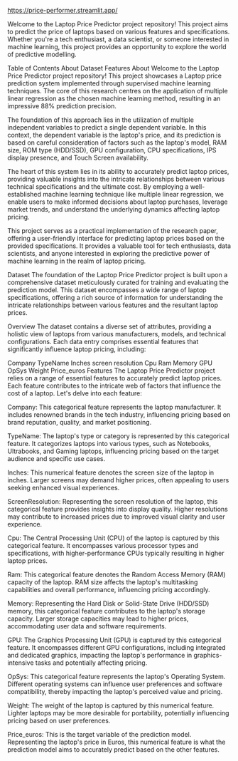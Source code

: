 https://price-performer.streamlit.app/




Welcome to the Laptop Price Predictor project repository! This project aims to predict the price of laptops based on various features and specifications. Whether you're a tech enthusiast, a data scientist, or someone interested in machine learning, this project provides an opportunity to explore the world of predictive modelling.

Table of Contents
About
Dataset
Features
About
Welcome to the Laptop Price Predictor project repository! This project showcases a Laptop price prediction system implemented through supervised machine learning techniques. The core of this research centres on the application of multiple linear regression as the chosen machine learning method, resulting in an impressive 88% prediction precision.

The foundation of this approach lies in the utilization of multiple independent variables to predict a single dependent variable. In this context, the dependent variable is the laptop's price, and its prediction is based on careful consideration of factors such as the laptop's model, RAM size, ROM type (HDD/SSD), GPU configuration, CPU specifications, IPS display presence, and Touch Screen availability.

The heart of this system lies in its ability to accurately predict laptop prices, providing valuable insights into the intricate relationships between various technical specifications and the ultimate cost. By employing a well-established machine learning technique like multiple linear regression, we enable users to make informed decisions about laptop purchases, leverage market trends, and understand the underlying dynamics affecting laptop pricing.

This project serves as a practical implementation of the research paper, offering a user-friendly interface for predicting laptop prices based on the provided specifications. It provides a valuable tool for tech enthusiasts, data scientists, and anyone interested in exploring the predictive power of machine learning in the realm of laptop pricing.

Dataset
The foundation of the Laptop Price Predictor project is built upon a comprehensive dataset meticulously curated for training and evaluating the prediction model. This dataset encompasses a wide range of laptop specifications, offering a rich source of information for understanding the intricate relationships between various features and the resultant laptop prices.

Overview
The dataset contains a diverse set of attributes, providing a holistic view of laptops from various manufacturers, models, and technical configurations. Each data entry comprises essential features that significantly influence laptop pricing, including:

Company
TypeName
Inches
screen resolution
Cpu
Ram
Memory
GPU
OpSys
Weight
Price_euros
Features
The Laptop Price Predictor project relies on a range of essential features to accurately predict laptop prices. Each feature contributes to the intricate web of factors that influence the cost of a laptop. Let's delve into each feature:

Company: This categorical feature represents the laptop manufacturer. It includes renowned brands in the tech industry, influencing pricing based on brand reputation, quality, and market positioning.

TypeName: The laptop's type or category is represented by this categorical feature. It categorizes laptops into various types, such as Notebooks, Ultrabooks, and Gaming laptops, influencing pricing based on the target audience and specific use cases.

Inches: This numerical feature denotes the screen size of the laptop in inches. Larger screens may demand higher prices, often appealing to users seeking enhanced visual experiences.

ScreenResolution: Representing the screen resolution of the laptop, this categorical feature provides insights into display quality. Higher resolutions may contribute to increased prices due to improved visual clarity and user experience.

Cpu: The Central Processing Unit (CPU) of the laptop is captured by this categorical feature. It encompasses various processor types and specifications, with higher-performance CPUs typically resulting in higher laptop prices.

Ram: This categorical feature denotes the Random Access Memory (RAM) capacity of the laptop. RAM size affects the laptop's multitasking capabilities and overall performance, influencing pricing accordingly.

Memory: Representing the Hard Disk or Solid-State Drive (HDD/SSD) memory, this categorical feature contributes to the laptop's storage capacity. Larger storage capacities may lead to higher prices, accommodating user data and software requirements.

GPU: The Graphics Processing Unit (GPU) is captured by this categorical feature. It encompasses different GPU configurations, including integrated and dedicated graphics, impacting the laptop's performance in graphics-intensive tasks and potentially affecting pricing.

OpSys: This categorical feature represents the laptop's Operating System. Different operating systems can influence user preferences and software compatibility, thereby impacting the laptop's perceived value and pricing.

Weight: The weight of the laptop is captured by this numerical feature. Lighter laptops may be more desirable for portability, potentially influencing pricing based on user preferences.

Price_euros: This is the target variable of the prediction model. Representing the laptop's price in Euros, this numerical feature is what the prediction model aims to accurately predict based on the other features.

